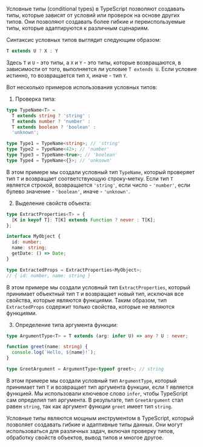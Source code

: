 Условные типы (conditional types) в TypeScript позволяют создавать типы, которые зависят от условий или проверок на основе других типов. Они позволяют создавать более гибкие и переиспользуемые типы, которые адаптируются к различным сценариям.

Синтаксис условных типов выглядит следующим образом:

```typescript
T extends U ? X : Y
```

Здесь `T` и `U` - это типы, а `X` и `Y` - это типы, которые возвращаются, в зависимости от того, выполняется ли условие `T extends U`. Если условие истинно, то возвращается тип `X`, иначе - тип `Y`.

Вот несколько примеров использования условных типов:

1. Проверка типа:
```typescript
type TypeName<T> =
  T extends string ? 'string' :
  T extends number ? 'number' :
  T extends boolean ? 'boolean' :
  'unknown';

type Type1 = TypeName<string>; // 'string'
type Type2 = TypeName<42>; // 'number'
type Type3 = TypeName<true>; // 'boolean'
type Type4 = TypeName<{}>; // 'unknown'
```

В этом примере мы создали условный тип `TypeName`, который проверяет тип `T` и возвращает соответствующую строку-метку. Если тип `T` является строкой, возвращается `'string'`, если число - `'number'`, если булево значение - `'boolean'`, иначе - `'unknown'`.

2. Выделение свойств объекта:
```typescript
type ExtractProperties<T> = {
  [K in keyof T]: T[K] extends Function ? never : T[K];
};

interface MyObject {
  id: number;
  name: string;
  getDate: () => Date;
}

type ExtractedProps = ExtractProperties<MyObject>;
// { id: number, name: string }
```

В этом примере мы создали условный тип `ExtractProperties`, который принимает объектный тип `T` и возвращает новый тип, исключая все свойства, которые являются функциями. Таким образом, тип `ExtractedProps` содержит только свойства, которые не являются функциями.

3. Определение типа аргумента функции:
```typescript
type ArgumentType<T> = T extends (arg: infer U) => any ? U : never;

function greet(name: string) {
  console.log(`Hello, ${name}!`);
}

type GreetArgument = ArgumentType<typeof greet>; // string
```

В этом примере мы создали условный тип `ArgumentType`, который принимает тип `T` и возвращает тип аргумента функции, если `T` является функцией. Мы использовали ключевое слово `infer`, чтобы TypeScript сам определил тип аргумента. В результате, тип `GreetArgument` стал равен `string`, так как аргумент функции `greet` имеет тип `string`.

Условные типы являются мощным инструментом в TypeScript, который позволяет создавать гибкие и адаптивные типы данных. Они могут использоваться для различных задач, включая проверку типов, обработку свойств объектов, вывод типов и многое другое.